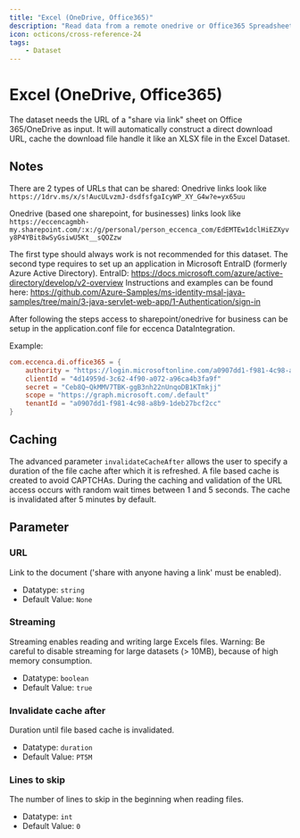 ```yaml
---
title: "Excel (OneDrive, Office365)"
description: "Read data from a remote onedrive or Office365 Spreadsheet."
icon: octicons/cross-reference-24
tags: 
    - Dataset
---
```

# Excel (OneDrive, Office365)
<!-- This file was generated - DO NOT CHANGE IT MANUALLY -->



The dataset needs the URL of a "share via link" sheet on Office 365/OneDrive as input.
It will automatically construct a direct download URL, cache the download file handle it like
an XLSX file in the Excel Dataset.

## Notes

There are 2 types of URLs that can be shared:
Onedrive links look like `https://1drv.ms/x/s!AucULvzmJ-dsdfsfgaIcyWP_XY_G4w?e=yx65uu`

Onedrive (based one sharepoint, for businesses) links look like `https://eccencagmbh-my.sharepoint.com/:x:/g/personal/person_eccenca_com/EdEMTEw1dclHiEZXyvy8P4YBit8wSyGsiwU5Kt__sQOZzw`

The first type should always work is not recommended for this dataset. The second type requires to set up an application in Microsoft EntraID (formerly Azure Active Directory).
EntraID: https://docs.microsoft.com/azure/active-directory/develop/v2-overview
Instructions and examples can be found here:
https://github.com/Azure-Samples/ms-identity-msal-java-samples/tree/main/3-java-servlet-web-app/1-Authentication/sign-in

After following the steps access to sharepoint/onedrive for business can be setup in the application.conf file for eccenca DataIntegration.

Example:

```conf
com.eccenca.di.office365 = {
    authority = "https://login.microsoftonline.com/a0907dd1-f981-4c98-a8b9-1deb27bcf2cc/"
    clientId = "4d14959d-3c62-4f90-a072-a96ca4b3fa9f"
    secret = "Ceb8Q~QkMMV7TBK-ggB3nh22nUnqoDB1KTmkjj"
    scope = "https://graph.microsoft.com/.default"
    tenantId = "a0907dd1-f981-4c98-a8b9-1deb27bcf2cc"
}
```

## Caching

The advanced parameter `invalidateCacheAfter` allows the user to specify a duration of the file cache
after which it is refreshed.
A file based cache is created to avoid CAPTCHAs. During the caching and validation of the URL
access occurs with random wait times between 1 and 5 seconds.
The cache is invalidated after 5 minutes by default.


## Parameter

### URL

Link to the document ('share with anyone having a link' must be enabled).

- Datatype: `string`
- Default Value: `None`



### Streaming

Streaming enables reading and writing large Excels files. Warning: Be careful to disable streaming for large datasets (> 10MB), because of high memory consumption.

- Datatype: `boolean`
- Default Value: `true`



### Invalidate cache after

Duration until file based cache is invalidated.

- Datatype: `duration`
- Default Value: `PT5M`



### Lines to skip

The number of lines to skip in the beginning when reading files.

- Datatype: `int`
- Default Value: `0`



